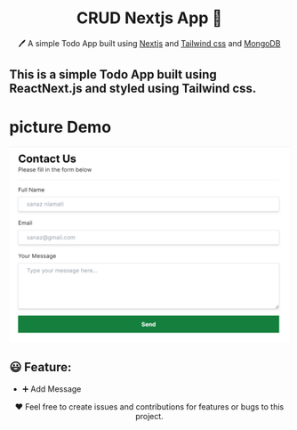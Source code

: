 <h1 align="center">CRUD Nextjs App  📝</h1>  
<p align="center">
  🖊️ A simple Todo App built using <a href="https://nextjs.org/blog/next-13">Nextjs</a> and <a href="https://tailwindcss.com">Tailwind css</a> and <a href="https://cloud.mongodb.com/">MongoDB</a>
</p>

## This is a simple Todo App built using ReactNext.js and styled using Tailwind css.

# picture Demo

![Demo](./contact.png)

## 😃 Feature:

- ➕ Add Message

<p align="center">
  ❤️ Feel free to create issues and contributions for features or bugs to this project.
</p>
